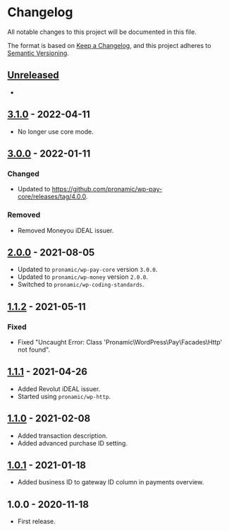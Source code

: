 # Changelog
All notable changes to this project will be documented in this file.

The format is based on [Keep a Changelog](https://keepachangelog.com/en/1.0.0/),
and this project adheres to [Semantic Versioning](https://semver.org/spec/v2.0.0.html).

## [Unreleased][unreleased]
-

## [3.1.0] - 2022-04-11
- No longer use core mode.

## [3.0.0] - 2022-01-11
### Changed
- Updated to https://github.com/pronamic/wp-pay-core/releases/tag/4.0.0.

### Removed
- Removed Moneyou iDEAL issuer.

## [2.0.0] - 2021-08-05
- Updated to `pronamic/wp-pay-core` version `3.0.0`.
- Updated to `pronamic/wp-money` version `2.0.0`.
- Switched to `pronamic/wp-coding-standards`.

## [1.1.2] - 2021-05-11
### Fixed
- Fixed "Uncaught Error: Class 'Pronamic\WordPress\Pay\Facades\Http' not found".

## [1.1.1] - 2021-04-26
- Added Revolut iDEAL issuer.
- Started using `pronamic/wp-http`.

## [1.1.0] - 2021-02-08
- Added transaction description.
- Added advanced purchase ID setting.

## [1.0.1] - 2021-01-18
- Added business ID to gateway ID column in payments overview.

## 1.0.0 - 2020-11-18
- First release.

[unreleased]: https://github.com/wp-pay-gateways/adyen/compare/3.1.0...HEAD
[3.1.0]: https://github.com/wp-pay-gateways/payvision/compare/3.0.0...3.1.0
[3.0.0]: https://github.com/wp-pay-gateways/payvision/compare/2.0.0...3.0.0
[2.0.0]: https://github.com/wp-pay-gateways/payvision/compare/1.1.2...2.0.0
[1.1.2]: https://github.com/wp-pay-gateways/payvision/compare/1.1.1...1.1.2
[1.1.1]: https://github.com/wp-pay-gateways/payvision/compare/1.1.0...1.1.1
[1.1.0]: https://github.com/wp-pay-gateways/payvision/compare/1.0.1...1.1.0
[1.0.1]: https://github.com/wp-pay-gateways/adyen/compare/1.0.0...1.0.1
